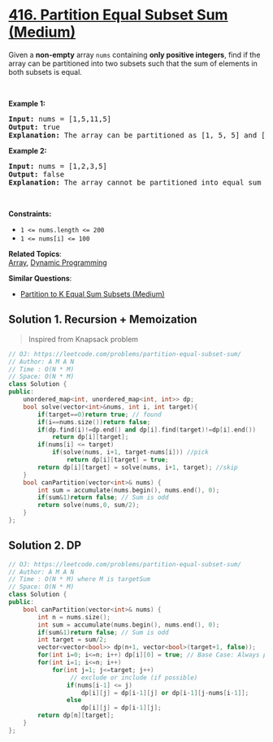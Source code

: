 # [416. Partition Equal Subset Sum (Medium)](https://leetcode.com/problems/partition-equal-subset-sum/)

<p>Given a <strong>non-empty</strong> array <code>nums</code> containing <strong>only positive integers</strong>, find if the array can be partitioned into two subsets such that the sum of elements in both subsets is equal.</p>

<p>&nbsp;</p>
<p><strong>Example 1:</strong></p>

<pre><strong>Input:</strong> nums = [1,5,11,5]
<strong>Output:</strong> true
<strong>Explanation:</strong> The array can be partitioned as [1, 5, 5] and [11].
</pre>

<p><strong>Example 2:</strong></p>

<pre><strong>Input:</strong> nums = [1,2,3,5]
<strong>Output:</strong> false
<strong>Explanation:</strong> The array cannot be partitioned into equal sum subsets.
</pre>

<p>&nbsp;</p>
<p><strong>Constraints:</strong></p>

<ul>
	<li><code>1 &lt;= nums.length &lt;= 200</code></li>
	<li><code>1 &lt;= nums[i] &lt;= 100</code></li>
</ul>


**Related Topics**:  
[Array](https://leetcode.com/tag/array/), [Dynamic Programming](https://leetcode.com/tag/dynamic-programming/)

**Similar Questions**:
* [Partition to K Equal Sum Subsets (Medium)](https://leetcode.com/problems/partition-to-k-equal-sum-subsets/)

## Solution 1. Recursion + Memoization

>Inspired from Knapsack problem

```cpp
// OJ: https://leetcode.com/problems/partition-equal-subset-sum/
// Author: A M A N
// Time : O(N * M)
// Space: O(N * M)
class Solution {
public:
    unordered_map<int, unordered_map<int, int>> dp;
    bool solve(vector<int>&nums, int i, int target){
        if(target==0)return true; // found
        if(i==nums.size())return false;
        if(dp.find(i)!=dp.end() and dp[i].find(target)!=dp[i].end())
            return dp[i][target];
        if(nums[i] <= target)
            if(solve(nums, i+1, target-nums[i])) //pick
                return dp[i][target] = true; 
        return dp[i][target] = solve(nums, i+1, target); //skip
    }
    bool canPartition(vector<int>& nums) {
        int sum = accumulate(nums.begin(), nums.end(), 0);
        if(sum&1)return false; // Sum is odd
        return solve(nums,0, sum/2);
    }
};
```

## Solution 2. DP

```cpp
// OJ: https://leetcode.com/problems/partition-equal-subset-sum/
// Author: A M A N
// Time : O(N * M) where M is targetSum
// Space: O(N * M)
class Solution {
public:
    bool canPartition(vector<int>& nums) {
        int n = nums.size();
        int sum = accumulate(nums.begin(), nums.end(), 0);
        if(sum&1)return false; // Sum is odd
        int target = sum/2;
        vector<vector<bool>> dp(n+1, vector<bool>(target+1, false));
        for(int i=0; i<=n; i++) dp[i][0] = true; // Base Case: Always possible to make subset of sum 0
        for(int i=1; i<=n; i++)
            for(int j=1; j<=target; j++)
                 // exclude or include (if possible)
                if(nums[i-1] <= j) 
                    dp[i][j] = dp[i-1][j] or dp[i-1][j-nums[i-1]];
                else
                    dp[i][j] = dp[i-1][j];
        return dp[n][target];
    }
};
```
